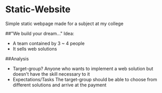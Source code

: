 # Static-Website
Simple static webpage made for a subject at my college

##"We build your dream..."
Idea:
- A team contained by 3 ~ 4 people
- It sells web solutions

##Analysis
- Target-group?
Anyone who wants to implement a web solution but doesn't have the skill necessary to it
- Expectations/Tasks
The target-group should be able to choose from different solutions and arrive at the payment
